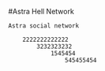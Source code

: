 #Astra Hell Network

	Astra social network
	
		2222222222222
			3232323232
				1545454
					545455454